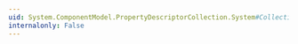 ```yaml
---
uid: System.ComponentModel.PropertyDescriptorCollection.System#Collections#IList#Item(System.Int32)
internalonly: False
---
```

